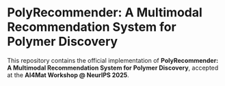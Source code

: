 # PolyRecommender: A Multimodal Recommendation System for Polymer Discovery

This repository contains the official implementation of **PolyRecommender: A Multimodal Recommendation System for Polymer Discovery**, accepted at the **AI4Mat Workshop @ NeurIPS 2025**.
